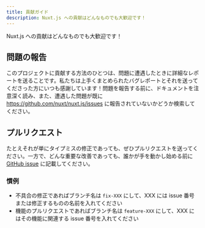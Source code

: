 ```yaml
---
title: 貢献ガイド
description: Nuxt.js への貢献はどんなものでも大歓迎です！
---
```


Nuxt.js への貢献はどんなものでも大歓迎です！

## 問題の報告

このプロジェクトに貢献する方法のひとつは、問題に遭遇したときに詳細なレポートを送ることです。私たちは上手くまとめられたバグレポートとそれを送ってくださった方にいつも感謝しています！問題を報告する前に、ドキュメントを注意深く読み、また、遭遇した問題が既に https://github.com/nuxt/nuxt.js/issues に報告されていないかどうか検索してください。

## プルリクエスト

たとえそれが単にタイプミスの修正であっても、ぜひプルリクエストを送ってください。一方で、どんな重要な改善であっても、誰かが手を動かし始める前に [GitHub issue](https://github.com/nuxt/nuxt.js/issues) に記載してください。

### 慣例

- 不具合の修正であればブランチ名は `fix-XXX` にして、XXX には issue 番号または修正するものの名前を入れてください
- 機能のプルリクエストであればブランチ名は `feature-XXX` にして、XXX にはその機能に関連する issue 番号を入れてください
